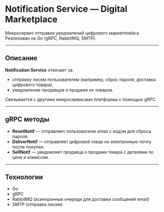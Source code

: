 # Notification Service — Digital Marketplace


Микросервис отправки уведомлений цифрового маркетплейса  
Реализован на Go (gRPC, RabbitMQ, SMTP).

---

## Описание

**Notification Service** отвечает за:
- отправку писем пользователям (например, сброс пароля, доставка цифрового товара),
- уведомление продавцов о продаже их товаров.

Связывается с другими микросервисами платформы с помощью gRPC.

---

## gRPC методы

- **ResetNotif** — отправляет пользователю email с кодом для сброса пароля.
- **DeliverNotif** — отправляет цифровой товар на электронную почту после покупки.
- **SellNotif** — уведомляет продавца о продаже товара с деталями по цене и комиссии.

---

## Технологии

- Go
- gRPC
- RabbitMQ (асинхронные очереди для доставки сообщений email)
- SMTP (отправка писем)


